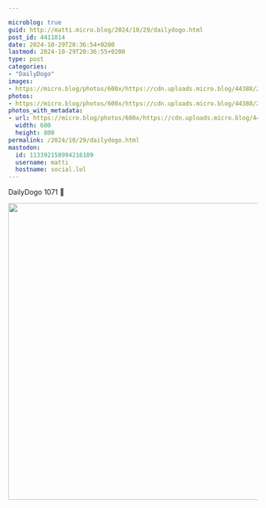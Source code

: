 ```yaml
---

microblog: true
guid: http://matti.micro.blog/2024/10/29/dailydogo.html
post_id: 4411814
date: 2024-10-29T20:36:54+0200
lastmod: 2024-10-29T20:36:55+0200
type: post
categories:
- "DailyDogo"
images:
- https://micro.blog/photos/600x/https://cdn.uploads.micro.blog/44388/2024/b85051aa2c2c4daaab665fb4aba58569.jpg
photos:
- https://micro.blog/photos/600x/https://cdn.uploads.micro.blog/44388/2024/b85051aa2c2c4daaab665fb4aba58569.jpg
photos_with_metadata:
- url: https://micro.blog/photos/600x/https://cdn.uploads.micro.blog/44388/2024/b85051aa2c2c4daaab665fb4aba58569.jpg
  width: 600
  height: 800
permalink: /2024/10/29/dailydogo.html
mastodon:
  id: 113392158994216109
  username: matti
  hostname: social.lol
---
```

DailyDogo 1071 🐶

<img src="/media/uploads/2024/b85051aa2c2c4daaab665fb4aba58569.jpg" width="600" alt="" />
